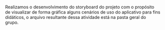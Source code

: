 Realizamos o desenvolvimento do storyboard do projeto com o propósito de visualizar de forma gráfica alguns cenários de uso do aplicativo para fins didáticos, o arquivo resultante dessa atividade está na pasta geral do grupo.
